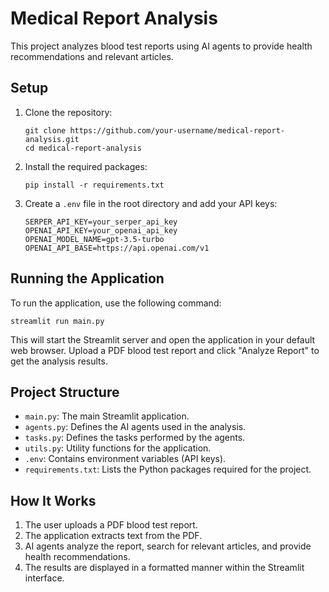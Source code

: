 # Medical Report Analysis

This project analyzes blood test reports using AI agents to provide health recommendations and relevant articles.

## Setup

1. Clone the repository:
   ```
   git clone https://github.com/your-username/medical-report-analysis.git
   cd medical-report-analysis
   ```

2. Install the required packages:
   ```
   pip install -r requirements.txt
   ```

3. Create a `.env` file in the root directory and add your API keys:
   ```
   SERPER_API_KEY=your_serper_api_key
   OPENAI_API_KEY=your_openai_api_key
   OPENAI_MODEL_NAME=gpt-3.5-turbo
   OPENAI_API_BASE=https://api.openai.com/v1
   ```

## Running the Application

To run the application, use the following command:

```
streamlit run main.py
```

This will start the Streamlit server and open the application in your default web browser. Upload a PDF blood test report and click "Analyze Report" to get the analysis results.

## Project Structure

- `main.py`: The main Streamlit application.
- `agents.py`: Defines the AI agents used in the analysis.
- `tasks.py`: Defines the tasks performed by the agents.
- `utils.py`: Utility functions for the application.
- `.env`: Contains environment variables (API keys).
- `requirements.txt`: Lists the Python packages required for the project.

## How It Works

1. The user uploads a PDF blood test report.
2. The application extracts text from the PDF.
3. AI agents analyze the report, search for relevant articles, and provide health recommendations.
4. The results are displayed in a formatted manner within the Streamlit interface.